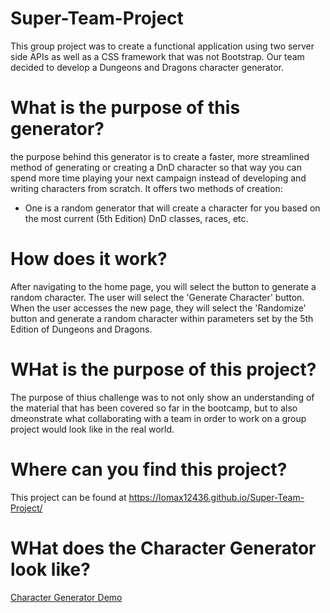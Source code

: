 # Super-Team-Project
This group project was to create a functional application using two server side APIs as well as a CSS framework that was not Bootstrap. Our team decided to develop a Dungeons and Dragons character generator.

# What is the purpose of this generator?
the purpose behind this generator is to create a faster, more streamlined method of generating or creating a DnD character so that way you can spend more time playing your next campaign instead of developing and writing characters from scratch.
It offers two methods of creation:
 - One is a random generator that will create a character for you based on the most current (5th Edition) DnD classes, races, etc. 

 # How does it work?
 After navigating to the home page, you will select the button to generate a random character. The user will select the 'Generate Character' button.
When the user accesses the new page, they will select the 'Randomize' button and generate a random character within parameters set by the 5th Edition of Dungeons and Dragons.

# WHat is the purpose of this project?
The purpose of thius challenge was to not only show an understanding of the material that has been covered so far in the bootcamp, but to also dmeonstrate what collaborating with a team in order to work on a group project would look like in the real world.

# Where can you find this project?
This project can be found at https://lomax12436.github.io/Super-Team-Project/

# WHat does the Character Generator look like?

[Character Generator Demo](https://user-images.githubusercontent.com/112453076/199630772-2cf79058-813f-4215-91ca-c05f4865bd05.jpg)
